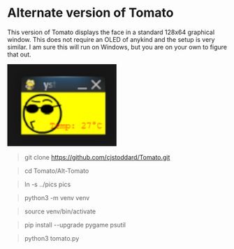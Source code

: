 # Alternate version of Tomato

This version of Tomato displays the face in a standard 128x64 graphical window. This does not require an OLED of anykind and the setup is very similar. I am sure this will run on Windows, but you are on your own to figure that out.

![alt text](https://raw.githubusercontent.com/cjstoddard/Tomato/refs/heads/main/Alt-Tomato/alt-tomato-a.png)


> git clone https://github.com/cjstoddard/Tomato.git

> cd Tomato/Alt-Tomato

> ln -s ../pics pics

> python3 -m venv venv

> source venv/bin/activate

> pip install --upgrade pygame psutil

> python3 tomato.py
